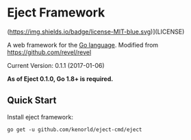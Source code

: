 # Eject Framework

(https://img.shields.io/badge/license-MIT-blue.svg)](LICENSE)

A web framework for the [Go language](http://www.golang.org).
Modified from https://github.com/revel/revel

Current Version: 0.1.1 (2017-01-06)

**As of Eject 0.1.0, Go 1.8+ is required.**

## Quick Start

Install eject framework:

	go get -u github.com/kenorld/eject-cmd/eject

